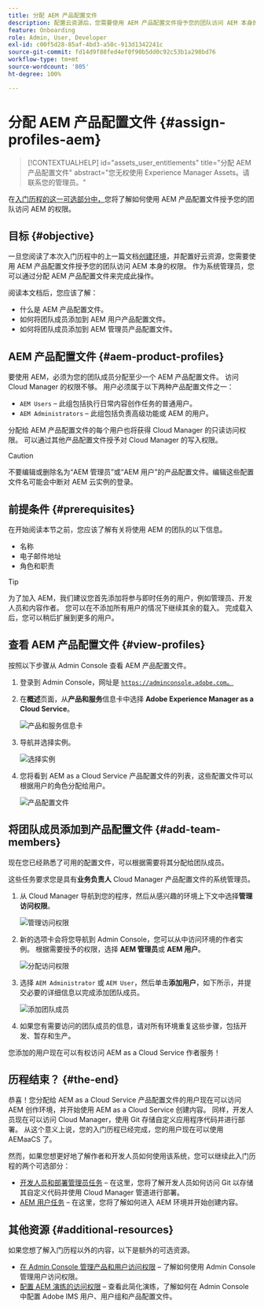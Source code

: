 ```yaml
---
title: 分配 AEM 产品配置文件
description: 配置云资源后，您需要使用 AEM 产品配置文件授予您的团队访问 AEM 本身的权限。
feature: Onboarding
role: Admin, User, Developer
exl-id: c00f5d28-85af-4bd3-a50c-913d1342241c
source-git-commit: fd14d9f88fed4ef0f90b5dd0c92c53b1a298bd76
workflow-type: tm+mt
source-wordcount: '805'
ht-degree: 100%

---
```


# 分配 AEM 产品配置文件 {#assign-profiles-aem}

>[!CONTEXTUALHELP]
>id="assets_user_entitlements"
>title="分配 AEM 产品配置文件"
>abstract="您无权使用 Experience Manager Assets。请联系您的管理员。"

在[入门历程的这一可选部分中，](overview.md)您将了解如何使用 AEM 产品配置文件授予您的团队访问 AEM 的权限。

## 目标 {#objective}

一旦您阅读了本次入门历程中的上一篇文档[创建环境](create-environments.md)，并配置好云资源，您需要使用 AEM 产品配置文件授予您的团队访问 AEM 本身的权限。 作为系统管理员，您可以通过分配 AEM 产品配置文件来完成此操作。

阅读本文档后，您应该了解：

* 什么是 AEM 产品配置文件。
* 如何将团队成员添加到 AEM 用户产品配置文件。
* 如何将团队成员添加到 AEM 管理员产品配置文件。

## AEM 产品配置文件 {#aem-product-profiles}

要使用 AEM，必须为您的团队成员分配至少一个 AEM 产品配置文件。 访问 Cloud Manager 的权限不够。 用户必须属于以下两种产品配置文件之一：

* `AEM Users` – 此组包括执行日常内容创作任务的普通用户。
* `AEM Administrators` – 此组包括负责高级功能或 AEM 的用户。

分配给 AEM 产品配置文件的每个用户也将获得 Cloud Manager 的只读访问权限。 可以通过其他产品配置文件授予对 Cloud Manager 的写入权限。

>[!CAUTION]
>
>不要编辑或删除名为“AEM 管理员”或“AEM 用户”的产品配置文件。编辑这些配置文件名可能会中断对 AEM 云实例的登录。

## 前提条件 {#prerequisites}

在开始阅读本节之前，您应该了解有关将使用 AEM 的团队的以下信息。

* 名称
* 电子邮件地址
* 角色和职责

>[!TIP]
>
>为了加入 AEM，我们建议您首先添加将参与即时任务的用户，例如管理员、开发人员和内容作者。 您可以在不添加所有用户的情况下继续其余的载入。 完成载入后，您可以稍后扩展到更多的用户。

## 查看 AEM 产品配置文件 {#view-profiles}

按照以下步骤从 Admin Console 查看 AEM 产品配置文件。

1. 登录到 Admin Console，网址是 [`https://adminconsole.adobe.com`。](https://adminconsole.adobe.com)

1. 在&#x200B;**概述**&#x200B;页面，从&#x200B;**产品和服务**&#x200B;信息卡中选择 **Adobe Experience Manager as a Cloud Service**。

   ![产品和服务信息卡](/help/journey-onboarding/assets/assign-team1.png)

1. 导航并选择实例。

   ![选择实例](/help/journey-onboarding/assets/cloud-profiles-1.png)

1. 您将看到 AEM as a Cloud Service 产品配置文件的列表，这些配置文件可以根据用户的角色分配给用户。

   ![产品配置文件](/help/journey-onboarding/assets/cloud-profiles-2.png)

## 将团队成员添加到产品配置文件 {#add-team-members}

现在您已经熟悉了可用的配置文件，可以根据需要将其分配给团队成员。

这些任务要求您是具有&#x200B;**业务负责人** Cloud Manager 产品配置文件的系统管理员。

1. 从 Cloud Manager 导航到您的程序，然后从感兴趣的环境上下文中选择&#x200B;**管理访问权限**。

   ![管理访问权限](/help/journey-onboarding/assets/add-team1.png)

1. 新的选项卡会将您导航到 Admin Console，您可以从中访问环境的作者实例。 根据需要授予的权限，选择 **AEM 管理员**&#x200B;或 **AEM 用户**。

   ![分配访问权限](/help/journey-onboarding/assets/add-team2.png)

1. 选择 `AEM Administrator` 或 `AEM User`，然后单击&#x200B;**添加用户**，如下所示，并提交必要的详细信息以完成添加团队成员。

   ![添加团队成员](/help/journey-onboarding/assets/add-team3.png)

1. 如果您有需要访问的团队成员的信息，请对所有环境重复这些步骤，包括开发、暂存和生产。

您添加的用户现在可以有权访问 AEM as a Cloud Service 作者服务！

## 历程结束？ {#the-end}

恭喜！您分配给 AEM as a Cloud Service 产品配置文件的用户现在可以访问 AEM 创作环境，并开始使用 AEM as a Cloud Service 创建内容。 同样，开发人员现在可以访问 Cloud Manager，使用 Git 存储自定义应用程序代码并进行部署。 从这个意义上说，您的入门历程已经完成，您的用户现在可以使用 AEMaaCS 了。

然而，如果您想更好地了解作者和开发人员如何使用该系统，您可以继续此入门历程的两个可选部分：

* [开发人员和部署管理员任务](developers.md) – 在这里，您将了解开发人员如何访问 Git 以存储其自定义代码并使用 Cloud Manager 管道进行部署。
* [AEM 用户任务](aem-users.md) – 在这里，您将了解如何进入 AEM 环境并开始创建内容。

## 其他资源 {#additional-resources}

如果您想了解入门历程以外的内容，以下是额外的可选资源。

* [在 Admin Console 管理产品和用户访问权限](/help/security/ims-support.md#managing-products-and-user-access-in-admin-console) – 了解如何使用 Admin Console 管理用户访问权限。
* [配置 AEM 演练的访问权限](https://experienceleague.adobe.com/docs/experience-manager-learn/cloud-service/accessing/walk-through.html?lang=zh-Hans) – 查看此简化演练，了解如何在 Admin Console 中配置 Adobe IMS 用户、用户组和产品配置文件。

